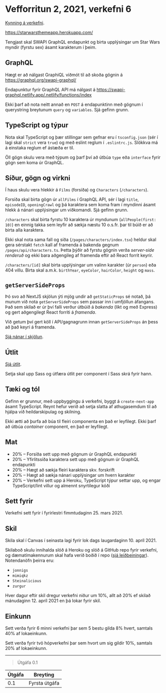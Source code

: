 # Vefforritun 2, 2021, verkefni 6

[Kynning á verkefni](https://youtu.be/).


https://starwarsthemeapp.herokuapp.com/

Tengjast skal SWAPI GraphQL endapunkt og birta upplýsingar um Star Wars myndir (fyrstu sex) ásamt karakterum í þeim.

## GraphQL

Hægt er að nálgast GraphiQL viðmót til að skoða gögnin á https://graphql.org/swapi-graphql/

Endapunktur fyrir GraphQL API má nálgast á https://swapi-graphql.netlify.app/.netlify/functions/index

Ekki þarf að nota neitt annað en `POST` á endapunktinn með gögnum í querystring breytunum `query` og `variables`. Sjá gefinn grunn.

## TypeScript og týpur

Nota skal TypeScript og þær stillingar sem gefnar eru í `tsconfig.json` (sér í lagi skal `strict` vera `true`) og með eslint reglum í `.eslintrc.js`. Slökkva má á einstaka reglum ef ástæða er til.

Öll gögn skulu vera með týpum og þarf því að útbúa `type` eða `interface` fyrir gögn sem koma úr GraphQL.

## Síður, gögn og virkni

Í haus skulu vera hlekkir á `Films` (forsíða) og `Characters` (`/characters`).

Forsíða skal birta gögn úr `allFilms` í GraphQL API, sér í lagi `title`, `episodeID`, `openingCrawl` og þá karaktera sem koma fram í myndinni ásamt hlekk á nánari upplýsingar um viðkomandi. Sjá gefinn grunn.

`/characters` skal birta fyrstu 10 karaktera úr myndunum (`allPeople(first: 10)`) en einnig takka sem leyfir að sækja næstu 10 o.s.fr. þar til búið er að birta alla karaktera.

Ekki skal nota sama fall og síða (`/pages/characters/index.tsx`) heldur skal gera sérstakt `fetch` kall af framenda á bakenda gegnum `/pages/api/characters.ts`. Þetta þýðir að fyrstu gögnin verða _server-side renderuð_ og ekki bara aðgengileg af framenda eftir að React forrit keyrir.

`/characters/[id]` skal birta upplýsingar um valinn karakter (úr `person`) eða 404 villu. Birta skal a.m.k. `birthYear`, `eyeColor`, `hairColor`, `height` og `mass`.

## `getServerSideProps`

Þó svo að NextJS skjölun ýti mjög undir að `getStaticProps` sé notað, þá munum við nota `getServerSideProps` sem passar inn í umfjöllun áfangans. Það sem skilað er úr því falli verður útbúið á _bakenda_ (líkt og með Express) og gert aðgengilegt React forriti á _framenda_.

Við getum því gert köll í API/gagnagrunn innan `getServerSideProps` án þess að það keyri á framenda.

[Sjá nánar í skjölun](https://nextjs.org/docs/basic-features/data-fetching#getserversideprops-server-side-rendering).

## Útlit

[Sjá útlit](./utlit).

Setja skal upp Sass og útfæra útlit per component í Sass skrá fyrir hann.

## Tæki og tól

Gefinn er grunnur, með uppbyggingu á verkefni, byggt á `create-next-app` ásamt TypeScript. Reynt hefur verið að setja slatta af athugasemdum til að hjálpa við heildarskipulag og skilning.

Ekki ætti að þurfa að búa til fleiri componenta en það er leyfilegt. Ekki þarf að útbúa _container_ component, en það er leyfilegt.

## Mat

* 20% – Forsíða sett upp með gögnum úr GraphQL endapunkti
* 20% – Yfirlitssíða karaktera sett upp með gögnum úr GraphQL endapunkti
* 20% – Hægt að sækja fleiri karaktera skv. forskrift
* 20% – Hægt að sækja nánari upplýsingar um hvern karakter
* 20% – Verkefni sett upp á Heroku, TypeScript týpur settar upp, og engar TypeScript/lint villur og almennt snyrtilegur kóði

## Sett fyrir

Verkefni sett fyrir í fyrirlestri fimmtudaginn 25. mars 2021.

## Skil

Skila skal í Canvas í seinasta lagi fyrir lok dags laugardaginn 10. apríl 2021.

Skilaboð skulu innihalda slóð á Heroku og slóð á GitHub repo fyrir verkefni, og dæmatímakennurum skal hafa verið boðið í repo ([sjá leiðbeiningar](https://docs.github.com/en/free-pro-team@latest/github/setting-up-and-managing-your-github-user-account/inviting-collaborators-to-a-personal-repository)). Notendanöfn þeirra eru:

* `jonnigs`
* `mimiqkz`
* `Steinalicious`
* `zurgur`

Hver dagur eftir skil dregur verkefni niður um 10%, allt að 20% ef skilað mánudaginn 12. apríl 2021 en þá lokar fyrir skil.

## Einkunn

Sett verða fyrir 6 minni verkefni þar sem 5 bestu gilda 8% hvert, samtals 40% af lokaeinkunn.

Sett verða fyrir tvö hópverkefni þar sem hvort um sig gildir 10%, samtals 20% af lokaeinkunn.

---

> Útgáfa 0.1

| Útgáfa | Breyting |
|--------|----------|
| 0.1    | Fyrsta útgáfa |
